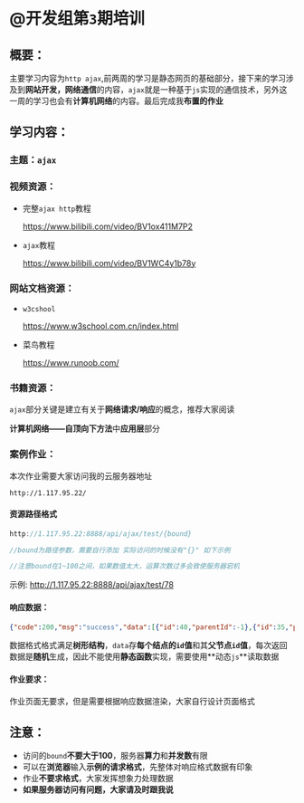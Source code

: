 # @开发组第`3`期培训

## 概要：

主要学习内容为`http ajax`,前两周的学习是静态网页的基础部分，接下来的学习涉及到**网站开发，网络通信**的内容，`ajax`就是一种基于`js`实现的通信技术，另外这一周的学习也会有**计算机网络**的内容。最后完成我**布置的作业**

## 学习内容：

### 主题：`ajax`

### 视频资源：

- 完整`ajax http`教程

  https://www.bilibili.com/video/BV1ox411M7P2

- `ajax`教程

  https://www.bilibili.com/video/BV1WC4y1b78y

### 网站文档资源：

- `w3cshool`

  https://www.w3school.com.cn/index.html

- 菜鸟教程

  https://www.runoob.com/

### 书籍资源：

`ajax`部分关键是建立有关于**网络请求/响应**的概念，推荐大家阅读

**计算机网络——自顶向下方法**中**应用层**部分

### 案例作业：

本次作业需要大家访问我的云服务器地址

```url
http://1.117.95.22/
```

#### 资源路径格式

```java
http://1.117.95.22:8888/api/ajax/test/{bound}

//bound为路径参数，需要自行添加 实际访问的时候没有"{}" 如下示例

//注意bound在1~100之间，如果数值太大，运算次数过多会致使服务器宕机
```
示例:
http://1.117.95.22:8888/api/ajax/test/78

#### 响应数据：

```json
{"code":200,"msg":"success","data":[{"id":40,"parentId":-1},{"id":35,"parentId":40},{"id":68,"parentId":40},{"id":51,"parentId":40},{"id":43,"parentId":51},{"id":67,"parentId":68},{"id":74,"parentId":51},{"id":21,"parentId":68},{"id":78,"parentId":51},{"id":62,"parentId":51}]}
```

数据格式格式满足**树形结构**，`data`存**每个结点的`id`值**和其**父节点`id`值**，每次返回数据是**随机**生成，因此不能使用**静态函数**实现，需要使用**动态`js`**读取数据

#### 作业要求：

作业页面无要求，但是需要根据响应数据渲染，大家自行设计页面格式

## 注意：

- 访问的`bound`**不要大于100**，服务器**算力**和**并发数**有限
- 可以在**浏览器**输入**示例的请求格式**，先整体对响应格式数据有印象
- 作业**不要求格式**，大家发挥想象力处理数据
- **如果服务器访问有问题，大家请及时跟我说**